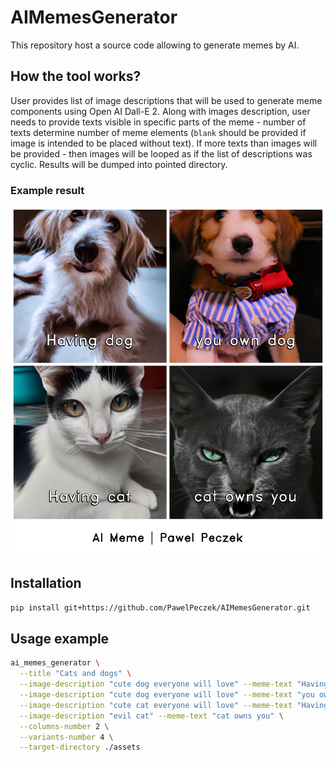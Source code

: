 # AIMemesGenerator
This repository host a source code allowing to generate memes by AI.

## How the tool works?
User provides list of image descriptions that will be used to generate meme components using Open AI Dall-E 2.
Along with images description,  user needs to provide texts visible in specific parts of the meme - number of texts
determine number of meme elements (`blank` should be provided if image is intended to be placed without text).
If more texts than images will be provided - then images will be looped as if the list of descriptions was cyclic.
Results will be dumped into pointed directory.

### Example result
![Cat and dog meme](./assets/cats-and-dogs_002.jpg)

## Installation
```bash
pip install git+https://github.com/PawelPeczek/AIMemesGenerator.git
```

## Usage example
```bash
ai_memes_generator \
  --title "Cats and dogs" \
  --image-description "cute dog everyone will love" --meme-text "Having dog" \
  --image-description "cute dog everyone will love" --meme-text "you own dog" \
  --image-description "cute cat everyone will love" --meme-text "Having cat" \
  --image-description "evil cat" --meme-text "cat owns you" \
  --columns-number 2 \
  --variants-number 4 \
  --target-directory ./assets
```
